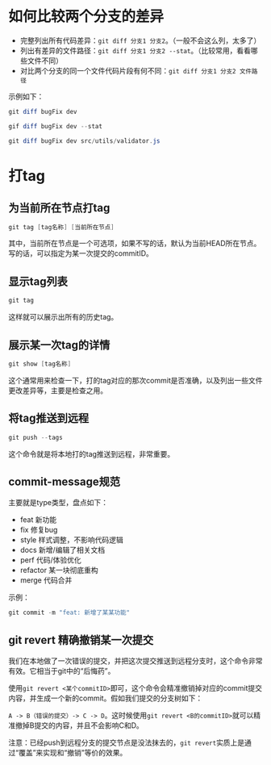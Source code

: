 # 如何比较两个分支的差异

- 完整列出所有代码差异：`git diff 分支1 分支2`。（一般不会这么列，太多了）
- 列出有差异的文件路径：`git diff 分支1 分支2 --stat`。（比较常用，看看哪些文件不同）
- 对比两个分支的同一个文件代码片段有何不同：`git diff 分支1 分支2 文件路径`

示例如下：

```powershell
git diff bugFix dev

gif diff bugFix dev --stat

git diff bugFix dev src/utils/validator.js
```

# 打tag

## 为当前所在节点打tag

```powershell
git tag [tag名称] [当前所在节点]
```

其中，当前所在节点是一个可选项，如果不写的话，默认为当前HEAD所在节点。写的话，可以指定为某一次提交的commitID。

## 显示tag列表

```powershell
git tag
```

这样就可以展示出所有的历史tag。

## 展示某一次tag的详情

```powershell
git show [tag名称]
```

这个通常用来检查一下，打的tag对应的那次commit是否准确，以及列出一些文件更改差异等，主要是检查之用。

## 将tag推送到远程

```powershell
git push --tags
```
这个命令就是将本地打的tag推送到远程，非常重要。

## commit-message规范

主要就是type类型，盘点如下：

- feat 新功能
- fix 修复bug
- style 样式调整，不影响代码逻辑
- docs 新增/编辑了相关文档
- perf 代码/体验优化
- refactor 某一块彻底重构
- merge 代码合并

示例：

```powershell
git commit -m "feat: 新增了某某功能"
```

## git revert 精确撤销某一次提交

我们在本地做了一次错误的提交，并把这次提交推送到远程分支时，这个命令非常有效。它相当于git中的“后悔药”。

使用`git revert <某个commitID>`即可，这个命令会精准撤销掉对应的commit提交内容，并生成一个新的commit。假如我们提交的分支树如下：

`A -> B（错误的提交）-> C -> D`。这时候使用`git revert <B的commitID>`就可以精准撤掉B提交的内容，并且不会影响C和D。

注意：已经push到远程分支的提交节点是没法抹去的，`git revert`实质上是通过“覆盖”来实现和“撤销”等价的效果。